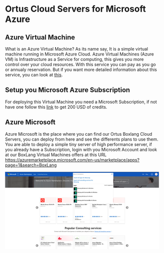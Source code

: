 # Ortus Cloud Servers for Microsoft Azure

## Azure Virtual Machine

What is an Azure Virtual Machine? As its name say, It is a simple virtual machine running in Microsoft Azure Cloud. Azure Virtual Machines (Azure VM) is Infrastructure as a Service for computing, this gives you more control over your cloud resources. With this service you can pay as you go or annualy reservation. But if you want more detailed information about this service, you can look at [this](https://learn.microsoft.com/en-us/azure/virtual-machines/overview).

## Setup you Microsoft Azure Subscription

For deploying this Virtual Machine you need a Microsoft Subscription, if not have one follow this [link](https://azure.microsoft.com/en-us/pricing/purchase-options/azure-account) to get 200 USD of credits.

## Azure Microsoft

Azure Microsoft is the place where you can find our Ortus Boxlang Cloud Servers, you can deploy from here and see the differents plans to use them. You are able to deploy a simple tiny server of high performance server, if you already have a Subscription, login with you Microsoft Account and look at our BoxLang Virtual Machines offers at this URL https://azuremarketplace.microsoft.com/en-us/marketplace/apps?page=1&search=BoxLang

![](../.gitbook/assets/azure/azure-marketplace.png)
